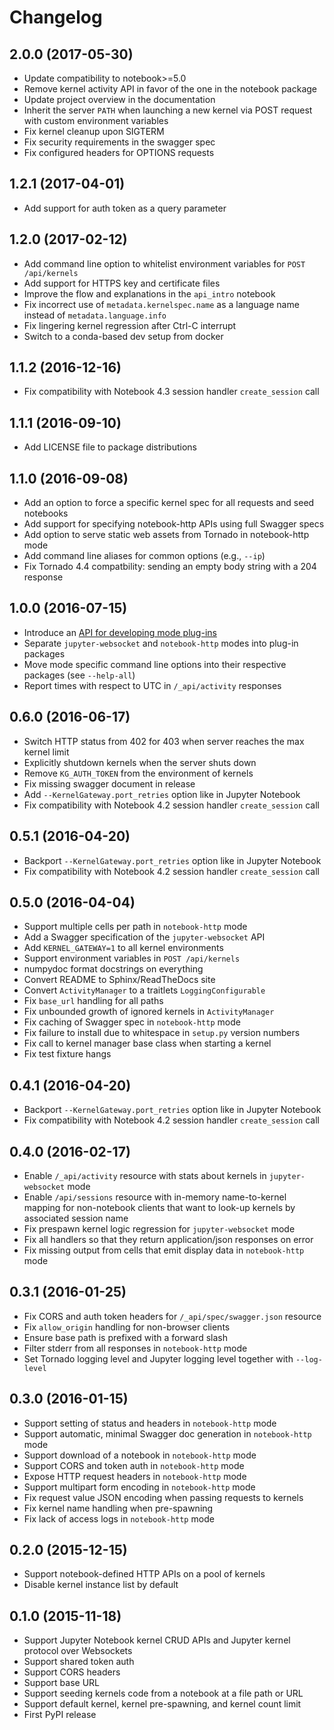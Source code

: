 # Changelog

## 2.0.0 (2017-05-30)

* Update compatibility to notebook>=5.0
* Remove kernel activity API in favor of the one in the notebook package
* Update project overview in the documentation
* Inherit the server `PATH` when launching a new kernel via POST request
  with custom environment variables
* Fix kernel cleanup upon SIGTERM
* Fix security requirements in the swagger spec
* Fix configured headers for OPTIONS requests

## 1.2.1 (2017-04-01)

* Add support for auth token as a query parameter

## 1.2.0 (2017-02-12)

* Add command line option to whitelist environment variables for `POST /api/kernels`
* Add support for HTTPS key and certificate files
* Improve the flow and explanations in the `api_intro` notebook
* Fix incorrect use of `metadata.kernelspec.name` as a language name instead of
  `metadata.language.info`
* Fix lingering kernel regression after Ctrl-C interrupt
* Switch to a conda-based dev setup from docker

## 1.1.2 (2016-12-16)

* Fix compatibility with Notebook 4.3 session handler `create_session` call

## 1.1.1 (2016-09-10)

* Add LICENSE file to package distributions

## 1.1.0 (2016-09-08)

* Add an option to force a specific kernel spec for all requests and seed notebooks
* Add support for specifying notebook-http APIs using full Swagger specs
* Add option to serve static web assets from Tornado in notebook-http mode
* Add command line aliases for common options (e.g., `--ip`)
* Fix Tornado 4.4 compatbility: sending an empty body string with a 204 response

## 1.0.0 (2016-07-15)

* Introduce an [API for developing mode plug-ins](https://jupyter-kernel-gateway.readthedocs.io/en/latest/plug-in.html)
* Separate `jupyter-websocket` and `notebook-http` modes into  plug-in packages
* Move mode specific command line options into their respective packages (see `--help-all`)
* Report times with respect to UTC in `/_api/activity` responses

## 0.6.0 (2016-06-17)

* Switch HTTP status from 402 for 403 when server reaches the max kernel limit
* Explicitly shutdown kernels when the server shuts down
* Remove `KG_AUTH_TOKEN` from the environment of kernels
* Fix missing swagger document in release
* Add `--KernelGateway.port_retries` option like in Jupyter Notebook
* Fix compatibility with Notebook 4.2 session handler `create_session` call

## 0.5.1 (2016-04-20)

* Backport `--KernelGateway.port_retries` option like in Jupyter Notebook
* Fix compatibility with Notebook 4.2 session handler `create_session` call

## 0.5.0 (2016-04-04)

* Support multiple cells per path in `notebook-http` mode
* Add a Swagger specification of the `jupyter-websocket` API
* Add `KERNEL_GATEWAY=1` to all kernel environments
* Support environment variables in `POST /api/kernels`
* numpydoc format docstrings on everything
* Convert README to Sphinx/ReadTheDocs site
* Convert `ActivityManager` to a traitlets `LoggingConfigurable`
* Fix `base_url` handling for all paths
* Fix unbounded growth of ignored kernels in `ActivityManager`
* Fix caching of Swagger spec in `notebook-http` mode
* Fix failure to install due to whitespace in `setup.py` version numbers
* Fix call to kernel manager base class when starting a kernel
* Fix test fixture hangs

## 0.4.1 (2016-04-20)

* Backport `--KernelGateway.port_retries` option like in Jupyter Notebook
* Fix compatibility with Notebook 4.2 session handler `create_session` call

## 0.4.0 (2016-02-17)

* Enable `/_api/activity` resource with stats about kernels in `jupyter-websocket` mode
* Enable `/api/sessions` resource with in-memory name-to-kernel mapping for non-notebook clients that want to look-up kernels by associated session name
* Fix prespawn kernel logic regression for `jupyter-websocket` mode
* Fix all handlers so that they return application/json responses on error
* Fix missing output from cells that emit display data in `notebook-http` mode

## 0.3.1 (2016-01-25)

* Fix CORS and auth token headers for `/_api/spec/swagger.json` resource
* Fix `allow_origin` handling for non-browser clients
* Ensure base path is prefixed with a forward slash
* Filter stderr from all responses in `notebook-http` mode
* Set Tornado logging level and Jupyter logging level together with `--log-level`

## 0.3.0 (2016-01-15)

* Support setting of status and headers in `notebook-http` mode
* Support automatic, minimal Swagger doc generation in `notebook-http` mode
* Support download of a notebook in `notebook-http` mode
* Support CORS and token auth in `notebook-http` mode
* Expose HTTP request headers in `notebook-http` mode
* Support multipart form encoding in `notebook-http` mode
* Fix request value JSON encoding when passing requests to kernels
* Fix kernel name handling when pre-spawning
* Fix lack of access logs in `notebook-http` mode

## 0.2.0 (2015-12-15)

* Support notebook-defined HTTP APIs on a pool of kernels
* Disable kernel instance list by default

## 0.1.0 (2015-11-18)

* Support Jupyter Notebook kernel CRUD APIs and Jupyter kernel protocol over Websockets
* Support shared token auth
* Support CORS headers
* Support base URL
* Support seeding kernels code from a notebook at a file path or URL
* Support default kernel, kernel pre-spawning, and kernel count limit
* First PyPI release
